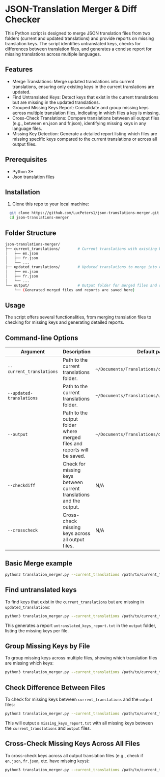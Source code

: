 # JSON-Translation Merger & Diff Checker

This Python script is designed to merge JSON translation files from two folders (current and updated translations) and provide reports on missing translation keys. The script identifies untranslated keys, checks for differences between translation files, and generates a concise report for missing translations across multiple languages.

## Features

* Merge Translations: Merge updated translations into current translations, ensuring only existing keys in the current translations are updated.
* Find Untranslated Keys: Detect keys that exist in the current translations but are missing in the updated translations.
* Grouped Missing Keys Report: Consolidate and group missing keys across multiple translation files, indicating in which files a key is missing.
* Cross-Check Translations: Compare translations between all output files (e.g., between en.json and fr.json), identifying missing keys in any language files.
* Missing Key Detection: Generate a detailed report listing which files are missing specific keys compared to the current translations or across all output files.

## Prerequisites
* Python 3+
* Json translation files

## Installation
1. Clone this repo to your local machine:
```bash
  git clone https://github.com/LucPeters1/json-translations-merger.git
  cd json-translations-merger
```
    
## Folder Structure

```bash
json-translations-merger/
├── current_translations/        # Current translations with existing keys
│   ├── en.json
│   ├── fr.json
│   └── ...
├── updated_translations/        # Updated translations to merge into current translations
│   ├── en.json
│   ├── fr.json
│   └── ...
└── output/                      # Output folder for merged files and reports
    └── (Generated merged files and reports are saved here)
```

## Usage
The script offers several functionalities, from merging translation files to checking for missing keys and generating detailed reports.

## Command-line Options

| Argument | Description | Default path |
| ----------- | ----------- | ----------- |
| `--current_translations` | Path to the current translations folder. | `~/Documents/Translations/current_translations` |
| `--updated-translations` | Path to the current translations folder. | `~/Documents/Translations/updated_translations` |
| `--output` | Path to the output folder where merged files and reports will be saved. | `~/Documents/Translations/output` |
| `--checkdiff` | Check for missing keys between current translations and the output.	 | N/A |
| `--crosscheck` | Cross-check missing keys across all output files.	 | N/A |


## Basic Merge example
```bash
python3 translation_merger.py --current_translations /path/to/current_translations --updated_translations /path/to/updated_translations --output /path/to/output
```

## Find untranslated keys
To find keys that exist in the `current_translations` but are missing in `updated_translations`:

```bash
python3 translation_merger.py --current_translations /path/to/current_translations --updated_translations /path/to/updated_translations --output /path/to/output
```

This generates a report `untranslated_keys_report.txt` in the `output` folder, listing the missing keys per file.

## Group Missing Keys by File
To group missing keys across multiple files, showing which translation files are missing which keys:

```bash
python3 translation_merger.py --current_translations /path/to/current_translations --updated_translations /path/to/updated_translations --output /path/to/output
```

## Check Difference Between Files
To check for missing keys between `current_translations` and the `output` files:
```bash
python3 translation_merger.py --current_translations /path/to/current_translations --updated_translations /path/to/updated_translations --output /path/to/output --checkdiff
```
This will output a `missing_keys_report.txt` with all missing keys between the `current_translations` and `output` files.

## Cross-Check Missing Keys Across All Files
To cross-check keys across all output translation files (e.g., check if `en.json`, `fr.json`, etc. have missing keys):
```bash
python3 translation_merger.py --current_translations /path/to/current_translations --updated_translations /path/to/updated_translations --output /path/to/output --crosscheck
```
